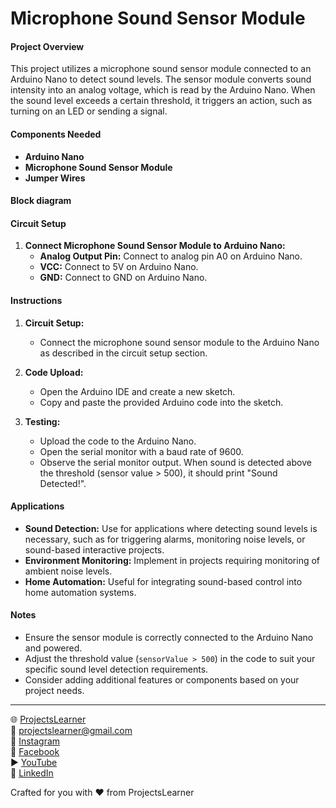 # Microphone Sound Sensor Module

#### Project Overview

This project utilizes a microphone sound sensor module connected to an Arduino Nano to detect sound levels. The sensor module converts sound intensity into an analog voltage, which is read by the Arduino Nano. When the sound level exceeds a certain threshold, it triggers an action, such as turning on an LED or sending a signal.

#### Components Needed

- **Arduino Nano**
- **Microphone Sound Sensor Module**
- **Jumper Wires**

#### Block diagram


#### Circuit Setup

1. **Connect Microphone Sound Sensor Module to Arduino Nano:**
   - **Analog Output Pin:** Connect to analog pin A0 on Arduino Nano.
   - **VCC:** Connect to 5V on Arduino Nano.
   - **GND:** Connect to GND on Arduino Nano.

#### Instructions

1. **Circuit Setup:**
   - Connect the microphone sound sensor module to the Arduino Nano as described in the circuit setup section.

2. **Code Upload:**
   - Open the Arduino IDE and create a new sketch.
   - Copy and paste the provided Arduino code into the sketch.

3. **Testing:**
   - Upload the code to the Arduino Nano.
   - Open the serial monitor with a baud rate of 9600.
   - Observe the serial monitor output. When sound is detected above the threshold (sensor value > 500), it should print "Sound Detected!".

#### Applications

- **Sound Detection:** Use for applications where detecting sound levels is necessary, such as for triggering alarms, monitoring noise levels, or sound-based interactive projects.
- **Environment Monitoring:** Implement in projects requiring monitoring of ambient noise levels.
- **Home Automation:** Useful for integrating sound-based control into home automation systems.

#### Notes

- Ensure the sensor module is correctly connected to the Arduino Nano and powered.
- Adjust the threshold value (`sensorValue > 500`) in the code to suit your specific sound level detection requirements.
- Consider adding additional features or components based on your project needs.

---

🌐 [ProjectsLearner](https://projectslearner.com/learn/arduino-nano-microphone-sound-sensor-module)  
📧 [projectslearner@gmail.com](mailto:projectslearner@gmail.com)  
📸 [Instagram](https://www.instagram.com/projectslearner/)  
📘 [Facebook](https://www.facebook.com/projectslearner)  
▶️ [YouTube](https://www.youtube.com/@ProjectsLearner)  
📘 [LinkedIn](https://www.linkedin.com/in/projectslearner)  

Crafted for you with ❤️ from ProjectsLearner
